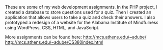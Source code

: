 These are some of my web development assignments. In the PHP project, I created a database to store questions used for a quiz. Then I created an application that allows users to take a quiz and check their answers. I also prototyped a redesign of a website for the Alabama Institute of Mindfulness using WordPress, CSS, HTML, and JavaScript.

More assignments can be found here:
http://mcs.athens.edu/~adube/     
http://mcs.athens.edu/~adube/CS380index.html
